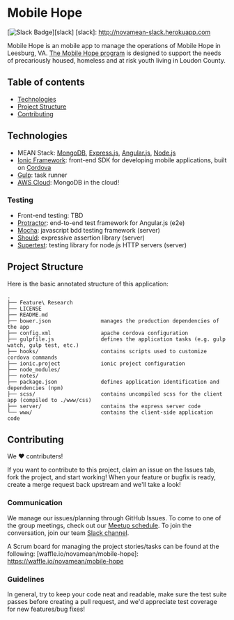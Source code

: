 Mobile Hope
===========

[![Slack Badge](http://novamean-slack.herokuapp.com/badge.svg)][slack]
[slack]: http://novamean-slack.herokuapp.com

Mobile Hope is an mobile app to manage the operations of Mobile Hope in Leesburg, VA.  [The Mobile Hope program](http://www.mobilehopeloudoun.org/) is designed to support the needs of precariously housed, homeless and at risk youth living in Loudon County.

Table of contents
-----------------

  * [Technologies](#technologies)
  * [Project Structure](#project-structure)
  * [Contributing](#contributing)

Technologies
------------

* MEAN Stack: [MongoDB][mongo], [Express.js][express], [Angular.js][angular], [Node.js][node]
* [Ionic Framework][ionic]: front-end SDK for developing mobile applications, built on [Cordova][cordova]
* [Gulp][gulp]: task runner
* [AWS Cloud][mongo-aws]: MongoDB in the cloud!

[mongo]:    https://www.mongodb.org/
[express]:  http://expressjs.com/
[angular]:  https://angularjs.org/
[node]:     http://nodejs.org
[ionic]:    http://ionicframework.com/
[cordova]:  https://cordova.apache.org/
[gulp]:     http://gulpjs.com/
[mongo-aws]: https://s3.amazonaws.com/quickstart-reference/mongodb/latest/doc/MongoDB_on_the_AWS_Cloud.pdf

### Testing

* Front-end testing: TBD
* [Protractor](https://angular.github.io/protractor/#/): end-to-end test framework for Angular.js (e2e)
* [Mocha](https://mochajs.org/): javascript bdd testing framework (server)
* [Should](https://shouldjs.github.io/): expressive assertion library (server)
* [Supertest](https://github.com/visionmedia/supertest): testing library for node.js HTTP servers (server)

Project Structure
-----------------

Here is the basic annotated structure of this application:

```
.
├── Feature\ Research
├── LICENSE
├── README.md
├── bower.json                manages the production dependencies of the app
├── config.xml                apache cordova configuration
├── gulpfile.js               defines the application tasks (e.g. gulp watch, gulp test, etc.)
├── hooks/                    contains scripts used to customize cordova commands
├── ionic.project             ionic project configuration
├── node_modules/
├── notes/
├── package.json              defines application identification and dependencies (npm)
├── scss/                     contains uncompiled scss for the client app (compiled to ./www/css)
├── server/                   contains the express server code
└── www/                      contains the client-side application code
```


Contributing
------------

We ♥ contributers!

If you want to contribute to this project, claim an issue
on the Issues tab, fork the project, and start working! When your feature
or bugfix is ready, create a merge request back upstream and we'll
take a look!

### Communication

We manage our issues/planning through GitHub Issues. To come to one of
the group meetings, check out our [Meetup schedule][novamean].
To join the conversation, join our team [Slack channel][novamean-slack].

[novamean]:       http://www.meetup.com/NOVA-MEAN/
[novamean-slack]: http://novamean-slack.herokuapp.com/

A Scrum board for managing the project stories/tasks can be found at the following:
[waffle.io/novamean/mobile-hope]: https://waffle.io/novamean/mobile-hope

### Guidelines

In general, try to keep your code neat and readable, make sure the test suite
passes before creating a pull request, and we'd appreciate test coverage for
new features/bug fixes!
